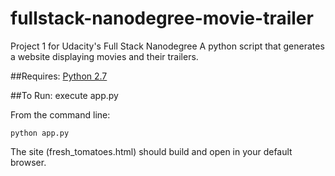# fullstack-nanodegree-movie-trailer
Project 1 for Udacity's Full Stack Nanodegree
A python script that generates a website displaying movies and their trailers.

##Requires:
[Python 2.7](https://www.python.org/download/releases/2.7.7/)

##To Run: execute app.py

From the command line:
```
python app.py
```

The site (fresh_tomatoes.html) should build and open in your default browser.
